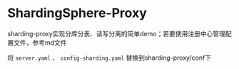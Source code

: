# ShardingSphere-Proxy

sharding-proxy实现分库分表、读写分离的简单demo；若要使用注册中心管理配置文件，参考md文件

将 `server.yaml` 、 `config-sharding.yaml` 替换到sharding-proxy/conf下
